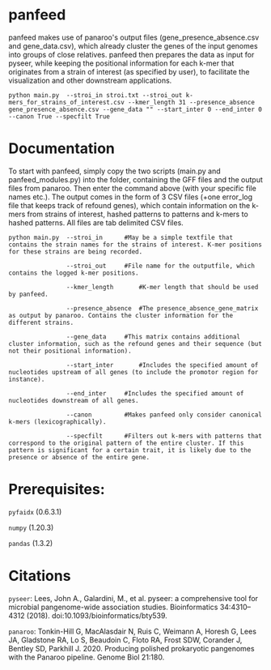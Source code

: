 # panfeed

panfeed makes use of panaroo's output files (gene_presence_absence.csv and gene_data.csv), which already cluster the genes of the input genomes into groups of close relatives.
panfeed then prepares the data as input for pyseer, while keeping the positional information for each k-mer that originates from a strain of interest (as specified by user), to facilitate the visualization and other downstream applications.

	python main.py  --stroi_in stroi.txt --stroi_out k-mers_for_strains_of_interest.csv --kmer_length 31 --presence_absence gene_presence_absence.csv --gene_data "" --start_inter 0 --end_inter 0 --canon True --specfilt True

# Documentation
To start with panfeed, simply copy the two scripts (main.py and panfeed_modules.py) into the folder, containing the GFF files and the output files from panaroo. Then enter the command above (with your specific file names etc.).
The output comes in the form of 3 CSV files (+one error_log file that keeps track of refound genes), which contain information on the k-mers from strains of interest, hashed patterns to patterns and k-mers to hashed patterns. All files are tab delimited CSV files.

	python main.py  --stroi_in		#May be a simple textfile that contains the strain names for the strains of interest. K-mer positions for these strains are being recorded.
                                                                  
                	--stroi_out		#File name for the outputfile, which contains the logged k-mer positions. 
                
                	--kmer_length		#K-mer length that should be used by panfeed.
                
                	--presence_absence	#The presence_absence_gene_matrix as output by panaroo. Contains the cluster information for the different strains.
                                                                  
                	--gene_data		#This matrix contains additional cluster information, such as the refound genes and their sequence (but not their positional information).
                                                                  
                	--start_inter		#Includes the specified amount of nucleotides upstream of all genes (to include the promotor region for instance).
                
                	--end_inter		#Includes the specified amount of nucleotides downstream of all genes.
                
                	--canon			#Makes panfeed only consider canonical k-mers (lexicographically).
                
                	--specfilt		#Filters out k-mers with patterns that correspond to the original pattern of the entire cluster. If this pattern is significant for a certain trait, it is likely due to the presence or absence of the entire gene.

# Prerequisites:
`pyfaidx` (0.6.3.1)

`numpy` (1.20.3)

`pandas` (1.3.2)

# Citations
`pyseer`: Lees, John A., Galardini, M., et al. pyseer: a comprehensive tool for microbial pangenome-wide association studies. Bioinformatics 34:4310–4312 (2018). doi:10.1093/bioinformatics/bty539.

`panaroo`: Tonkin-Hill G, MacAlasdair N, Ruis C, Weimann A, Horesh G, Lees JA, Gladstone RA, Lo S, Beaudoin C, Floto RA, Frost SDW, Corander J, Bentley SD, Parkhill J. 2020. Producing polished prokaryotic pangenomes with the Panaroo pipeline. Genome Biol 21:180.
